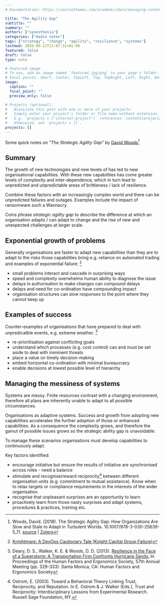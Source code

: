 ```yaml
---
# Documentation: https://sourcethemes.com/academic/docs/managing-content/

title: "The Agility Gap"
subtitle: ""
summary: ""
authors: ["synesthesia"]
categories: ["media notes"]
tags: ["strategy", "change", "agility", "resilience", "systems"]
lastmod: 2020-09-11T13:07:31+01:00
featured: false
draft: false
type: note

# Featured image
# To use, add an image named `featured.jpg/png` to your page's folder.
# Focal points: Smart, Center, TopLeft, Top, TopRight, Left, Right, BottomLeft, Bottom, BottomRight.
image:
  caption: ""
  focal_point: ""
  preview_only: false

# Projects (optional).
#   Associate this post with one or more of your projects.
#   Simply enter your project's folder or file name without extension.
#   E.g. `projects = ["internal-project"]` references `content/project/deep-learning/index.md`.
#   Otherwise, set `projects = []`.
projects: []
---
```


Some quick notes on _"The Strategic Agility Gap"_ by [David Woods](https://ise.osu.edu/people/woods.2)[^1]

## Summary 

The growth of new technologies and new levels of has led to new organisational capabilities. With these new capabilities has come greater levels of complexity and inter-dependence, which in turn lead to unpredicted and unpredictable areas of brittleness / lack of resilience.

Combine these factors with an increasingly complex world and there can be unpredicted failures and outages. Examples include the impact of ransomware such a Wannacry.

Coins phrase _strategic agility gap_ to describe the difference at which an organisation adapts / can adapt to change and the rise of new and unexpected challenges at larger scale.

## Exponential growth of problems

Generally organisations are faster to adapt new capabilities than they are to adapt to the risks those capabilities bring e.g. reliance on automated trading and examples of exponential failure: [^2]

* small problems interact and cascade in surprising ways
* speed and complexity overwhelms human ability to diagnose the issue
* delays in authorisation to make changes can compound delays
* delays and need for co-ordination have compounding impact
* organisation structures can slow responses to the point where they cannot keep up

## Examples of success

Counter-examples of organisations that have prepared to deal with unpredicatble events, e.g. extreme weather. [^3]

* re-prioritisation against conflicting goals
* understand which processes (e.g. cost control) can and must be set aside to deal with imminent threats
* place a value on timely decision-making
* embed horizontal co-ordination with minimal bureaucracy
* enable decisions at lowest possible level of hierarchy

## Managing the messiness of systems

Systems are messy. Finite resources contrast with a changing environment, therefore all plans are inherently unable to adapt to all possible circumstances.

Organisations as adaptive systems. Success and growth from adopting new capabilities accelerates the further adoption of those or enhanced capabilities. As a consequence the complexity grows, and therefore the gamut of possible issues grows so the strategic ability gap is unavoidable.

To manage these scenarios organisations must develop capabilities to continuously adapt.

Key factors identified:

* encourage initiative but ensure the results of initiative are synchronised across roles - need a balance
* stimulate and recognise/reward reciprocity[^4] between different organisation units (e.g. commitment to mutual assistance). Know when to relax targets or compliance requirements in the interests of the wider organisation.
* recognise that unpleasant surprises are an opportunity to learn
* proactively learn from those nasty surprises and adapt systems, procedures & practices, training etc.




[^1]: Woods, David. (2018). The Strategic Agility Gap: How Organizations Are Slow and Stale to Adapt in Turbulent Worlds. 10.1007/978-3-030-25639-5_11.  [source](https://www.researchgate.net/publication/330196218_The_Strategic_Agility_Gap_How_Organizations_Are_Slow_and_Stale_to_Adapt_in_Turbulent_Worlds) | [Zotero](https://www.zotero.org/julianelve/collections/AANLG2WW/items/JN5YK2HK/collection)

[^2]:  [Knightmare: A DevOps Cautionary Tale (Knight Capital Group Failure)](https://dougseven.com/2014/04/17/knightmare-a-devops-cautionary-tale/)

[^3]: Deary, D. S., Walker, K. E. & Woods, D. D. (2013). [Resilience in the Face of a Superstorm:  A Transportation Firm Confronts Hurricane Sandy.](https://doi.org/10.1177/1541931213571072)  In Proceedings of the Human Factors and Ergonomics Society, 57th Annual Meeting (pp. 329-333). Santa Monica, CA: Human Factors and Ergonomics Society 

[^4]: Ostrom, E. (2003). Toward a Behavioral Theory Linking Trust, Reciprocity, and Reputation. In E. Ostrom & J. Walker (Eds.), Trust and Reciprocity: Interdisciplinary Lessons from Experimental Research. Russell Sage Foundation, NY. 
